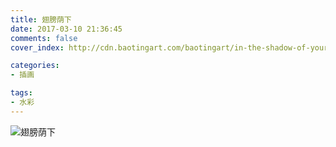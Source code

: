 ```yaml
---
title: 翅膀荫下
date: 2017-03-10 21:36:45
comments: false
cover_index: http://cdn.baotingart.com/baotingart/in-the-shadow-of-your-wings/itsoyw-500x500.jpg

categories:
- 插画

tags:
- 水彩
---
```


![翅膀荫下](http://cdn.baotingart.com/baotingart/in-the-shadow-of-your-wings/itsoyw-960.jpg)
